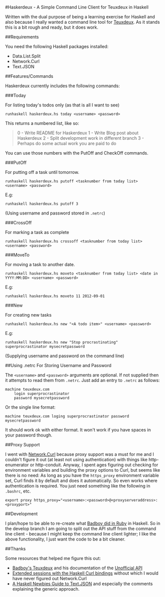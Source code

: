 #Haskerdeux - A Simple Command Line Client for Teuxdeux in Haskell

Written with the dual purpose of being a learning exercise for Haskell and also because I really wanted a command line tool for [Teuxdeux](http://teuxdeux.com). As it stands this is a bit rough and ready, but it does work.

##Requirements

You need the following Haskell packages installed:

- Data.List.Split
- Network.Curl
- Text.JSON

##Features/Commands

Haskerdeux currently includes the following commands: 

###Today

For listing today's todos only (as that is all I want to see)

`runhaskell haskerdeux.hs today <username> <password>`

This returns a numbered list, like so:

>0 - Write README for Haskerdeux
>1 - Write Blog post about Haskerdeux
>2 - Split development work in different branch
>3 - Perhaps do some actual work you are paid to do

You can use those numbers with the PutOff and CheckOff commands.

###PutOff

For putting off a task until tomorrow.

`runhaskell haskerdeux.hs putoff <tasknumber from today list> <username> <password>`

E.g:

`runhaskell haskerdeux.hs putoff 3`

(Using username and password stored in `.netrc`)

###CrossOff

For marking a task as complete

`runhaskell haskerdeux.hs crossoff <tasknumber from today list> <username> <password>`

###MoveTo

For moving a task to another date.

`runhaskell haskerdeux.hs moveto <tasknumber from today list> <date in YYYY:MM:DD> <username> <password>`

E.g:

`runhaskell haskerdeux.hs moveto 11 2012-09-01`

###New

For creating new tasks

`runhaskell haskerdeux.hs new "<A todo item>" <username> <password>`

E.g:

`runhaskell haskerdeux.hs new "Stop procrastinating" superprocrastinator mysecretpassword`

(Supplying username and password on the command line)

##Using .netrc For Storing Username and Password

The `<username>` and `<password>` arguments are optional. If not supplied then it attempts to read them from `.netrc`. Just add an entry to `.netrc` as follows:

	machine teuxdeux.com
		login superprocrastinator
		password mysecretpassword

Or the single line format:

	machine teuxdeux.com loging superprocrastinator password mysecretpassword

It should work ok with either format. It won't work if you have spaces in your password though.

##Proxy Support

I went with [Network.Curl](http://hackage.haskell.org/package/curl) because proxy support was a must for me and I couldn't figure it out (at least not using authentication) with things like http-enumerator or http-conduit. Anyway, I spent ages figuring out checking for environment variables and building the proxy options to Curl, but seems like there is no need: As long as you have the `https_proxy` environment variable set, Curl finds it by default and does it automatically. So even works where authentication is required. You just need something like the following in `.bashrc`, etc.

`export proxy https_proxy="<username>:<password>@<proxyserveraddress>:<proxyport>"`


##Development

I plan/hope to be able to re-create what [Badboy did in Ruby](https://github.com/badboy/teuxdeux) in Haskell. So in the develop branch I am going to split out the API stuff from the command line client - because I might keep the command line client lighter; I like the above functionality, I just want the code to be a bit cleaner.

##Thanks

Some resources that helped me figure this out:

- [Badboy's Teuxdeux](https://github.com/badboy/teuxdeux) and his documentation of the [Unofficial API](https://github.com/badboy/teuxdeux/wiki/API)
- [Extended sessions with the Haskell Curl bindings](http://flygdynamikern.blogspot.it/2009/03/extended-sessions-with-haskell-curl.html) without which I would have never figured out Network.Curl
- [A Haskell Newbies Guide to Text.JSON](http://www.amateurtopologist.com/blog/2010/11/05/a-haskell-newbies-guide-to-text-json/) and especially the comments explaining the generic approach.
